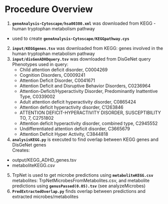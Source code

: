 # Procedure Overview

1. <b>```geneAnalysis-Cytoscape/hsa00380.xml```</b> was downloaded from KEGG - human tryptophan metabolism pathway
  * used to create <b>```geneAnalysis-Cytoscape/KEGGpathway.cys```</b>
2. <b>```input/KEGGgenes.tsv```</b> was downloaded from KEGG: genes involved in the human tryptophan metabolism pathway
3. <b>```input/disGenADHDquery.tsv```</b> was downloaded from DisGeNet query
 <br>Phenotypes used in query:
    * Child attention deficit disorder, C0004269
    * Cognition Disorders, C0009241  
    * Attention Deficit Disorder, C0041671  
    * Attention Deficit and Disruptive Behavior Disorders, C0236964  
    * Attention-Deficit/Hyperactivity Disorder, Predominantly Inattentive Type, C0339002 
    * Adult attention deficit hyperactivity disorder, C0865424  
    * Attention deficit hyperactivity disorder, C1263846  
    * ATTENTION DEFICIT-HYPERACTIVITY DISORDER, SUSCEPTIBILITY TO, 7, C2751802  
    * Attention deficit hyperactivity disorder, combined type, C2945552  
    * Undifferentiated attention deficit disorder, C3665679  
    * Attention Deficit Hyper Activity, C3844818
4.  <b>```analysisKEGG.py```</b> is executed to find overlap between KEGG genes and DisGeNet genes </br>
  Creates:
  * output/KEGG_ADHD_genes.tsv
  * metaboliteKEGG.csv
5. TrpNet is used to get microbe predictions using  <b>```metaboliteKEGG.csv```</b> metabolites: TrpNetMicrobesFromMetabolites.csv, and metabolite predictions using  <b>```genusPassed(0.05).tsv```</b> (see analyzeMicrobes)
6. <b>```PredExtractedOverlap.py```</b> finds overlap between predictions and extracted microbes/metabolites
